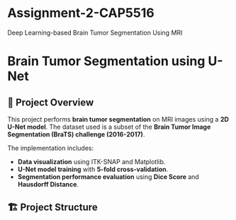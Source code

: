 # Assignment-2-CAP5516
Deep Learning-based Brain Tumor Segmentation Using MRI
# Brain Tumor Segmentation using U-Net

## 📌 Project Overview
This project performs **brain tumor segmentation** on MRI images using a **2D U-Net model**. The dataset used is a subset of the **Brain Tumor Image Segmentation (BraTS) challenge (2016-2017)**.

The implementation includes:
- **Data visualization** using ITK-SNAP and Matplotlib.
- **U-Net model training** with **5-fold cross-validation**.
- **Segmentation performance evaluation** using **Dice Score** and **Hausdorff Distance**.

## 🏗️ Project Structure
